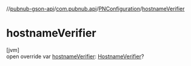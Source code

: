 //[pubnub-gson-api](../../../index.md)/[com.pubnub.api](../index.md)/[PNConfiguration](index.md)/[hostnameVerifier](hostname-verifier.md)

# hostnameVerifier

[jvm]\
open override var [hostnameVerifier](hostname-verifier.md): [HostnameVerifier](https://docs.oracle.com/javase/8/docs/api/javax/net/ssl/HostnameVerifier.html)?
